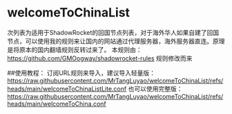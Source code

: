 # welcomeToChinaList

次列表为适用于ShadowRocket的回国节点列表，对于海外华人如果自建了回国节点，可以使用我的规则来让国内的网站通过代理服务器，海外服务器直连。原理是将原本的国内翻墙规则反转过来了。
本规则由：https://github.com/GMOogway/shadowrocket-rules 规则修改而来

##使用教程：
订阅URL规则来导入，建议导入轻量版：https://raw.githubusercontent.com/MrTangLuyao/welcomeToChinaList/refs/heads/main/welcomeToChinaListLite.conf
也可以使用完整版：https://raw.githubusercontent.com/MrTangLuyao/welcomeToChinaList/refs/heads/main/welcomeToChina.conf

